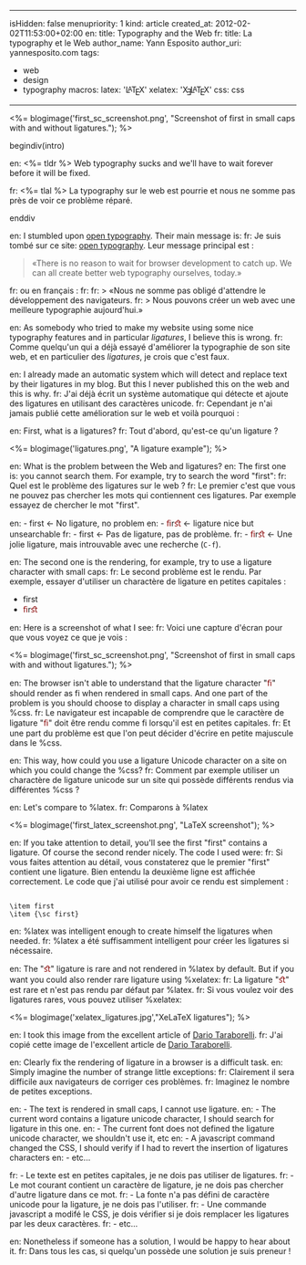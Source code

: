 -----
isHidden:       false
menupriority:   1
kind:           article
created_at:     2012-02-02T11:53:00+02:00
en: title: Typography and the Web
fr: title: La typography et le Web
author_name: Yann Esposito
author_uri: yannesposito.com
tags:
  - web
  - design
  - typography
macros:
 latex: '<span style="text-transform: uppercase">L<sup style="vertical-align: 0.15em; margin-left: -0.36em; margin-right: -0.15em; font-size: .85em">a</sup>T<sub style="vertical-align: -0.5ex; margin-left: -0.1667em; margin-right: -0.125em; font-size: 1em">e</sub>X</span>'
 xelatex: '<span style="text-transform: uppercase">X<sub style="vertical-align: -0.5ex; margin-left: -0.1667em; margin-right: -0.125em; font-size: 1em">&#x018E;</sub>L<sup style="vertical-align: 0.15em; margin-left: -0.36em; margin-right: -0.15em; font-size: .85em">a</sup>T<sub style="vertical-align: -0.5ex; margin-left: -0.1667em; margin-right: -0.125em; font-size: 1em">e</sub>X</span>'
 css: <span class="sc">css</span>

-----
<%= blogimage('first_sc_screenshot.png', "Screenshot of first in small caps with and without ligatures."); %>

begindiv(intro)

en: <%= tldr %> Web typography sucks and we'll have to wait forever before it will be fixed.

fr: <%= tlal %> La typography sur le web est pourrie et nous ne somme pas près de voir ce problème réparé.

enddiv

en: I stumbled upon [open typography](http://opentypography.org/). Their main message is:
fr: Je suis tombé sur ce site: [open typography](http://opentypography.org/). Leur message principal est :

> «There is no reason to wait for browser development to catch up.
> We can all create better web typography ourselves, today.»

fr: ou en français :
fr: 
fr: > «Nous ne somme pas obligé d'attendre le développement des navigateurs.
fr: > Nous pouvons créer un web avec une meilleure typographie aujourd'hui.»

en: As somebody who tried to make my website using some nice typography features and in particular _ligatures_, I believe this is wrong.
fr: Comme quelqu'un qui a déjà essayé d'améliorer la typographie de son site web, et en particulier des _ligatures_, je crois que c'est faux.

en: I already made an automatic system which will detect and replace text by their ligatures in my blog. But this I never published this on the web and this is why.
fr: J'ai déjà écrit un système automatique qui détecte et ajoute des ligatures en utilisant des caractères unicode.
fr: Cependant je n'ai jamais publié cette amélioration sur le web et voilà pourquoi :

en: First, what is a ligatures?
fr: Tout d'abord, qu'est-ce qu'un ligature ?

<%= blogimage('ligatures.png', "A ligature example"); %>

en: What is the problem between the Web and ligatures?
en: The first one is: you cannot search them. For example, try to search the word "first":
fr: Quel est le problème des ligatures sur le web ?
fr: Le premier c'est que vous ne pouvez pas chercher les mots qui contiennent ces ligatures. Par exemple essayez de chercher le mot "first".

en: - first ← No ligature, no problem
en: - <span style="color: #800">ﬁ</span>r<span style="color: #800">ﬆ </span> ← ligature nice but unsearchable
fr: - first ←  Pas de ligature, pas de problème.
fr: - <span style="color: #800">ﬁ</span>r<span style="color: #800">ﬆ </span> ← Une jolie ligature, mais introuvable avec une recherche (<code>C-f</code>).

en: The second one is the rendering, for example, try to use a ligature character with small caps:
fr: Le second problème est le rendu. Par exemple, essayer d'utiliser un charactère de ligature en petites capitales :

- <sc>first</sc>
- <sc><span style="color:#800">ﬁ</span>r<span style="color:#800">ﬆ</span></sc>

en: Here is a screenshot of what I see:
fr: Voici une capture d'écran pour que vous voyez ce que je vois :

<%= blogimage('first_sc_screenshot.png', "Screenshot of first in small caps with and without ligatures."); %>

en: The browser isn't able to understand that the ligature character "<span style="color:#800">ﬁ</span>" should render as <sc>fi</sc> when rendered in small caps. And one part of the problem is you should choose to display a character in small caps using %css.
fr: Le navigateur est incapable de comprendre que le caractère de ligature "<span style="color:#800">ﬁ</span>" doit être rendu comme <sc>fi</sc> lorsqu'il est en petites capitales. 
fr: Et une part du problème est que l'on peut décider d'écrire en petite majuscule dans le %css.

en: This way, how could you use a ligature Unicode character on a site on which you could change the %css?
fr: Comment par exemple utiliser un charactère de ligature unicode sur un site qui possède différents rendus via différentes %css ?

en: Let's compare to %latex.
fr: Comparons à %latex

<%= blogimage('first_latex_screenshot.png', "LaTeX screenshot"); %>

en: If you take attention to detail, you'll see the first "first" contains a ligature. Of course the second render nicely. The code I used were:
fr: Si vous faites attention au détail, vous constaterez que le premier "first" contient une ligature. Bien entendu la deuxième ligne est affichée correctement. Le code que j'ai utilisé pour avoir ce rendu est simplement :

<code class="latex">
\item first
\item {\sc first}
</code>

en: %latex was intelligent enough to create himself the ligatures when needed.
fr: %latex a été suffisamment intelligent pour créer les ligatures si nécessaire.

en: The "<span style="color:#800">ﬆ</span>" ligature is rare and not rendered in %latex by default. But if you want you could also render rare ligature using %xelatex:
fr: La ligature "<span style="color:#800">ﬆ</span>" est rare et n'est pas rendu par défaut par %latex. 
fr: Si vous voulez voir des ligatures rares, vous pouvez utiliser %xelatex:

<%= blogimage('xelatex_ligatures.jpg',"XeLaTeX ligatures"); %>

en: I took this image from the excellent article of [Dario Taraborelli](http://nitens.org/taraborelli/latex#rare).
fr: J'ai copié cette image de l'excellent article de [Dario Taraborelli](http://nitens.org/taraborelli/latex#rare).


en: Clearly fix the rendering of ligature in a browser is a difficult task.
en: Simply imagine the number of strange little exceptions:
fr: Clairement il sera difficile aux navigateurs de corriger ces problèmes.
fr: Imaginez le nombre de petites exceptions.

en: - The text is rendered in small caps, I cannot use ligature.
en: - The current word contains a ligature unicode character, I should search for ligature in this one.
en: - The current font does not defined the ligature unicode character, we shouldn't use it, etc
en: - A javascript command changed the CSS, I should verify if I had to revert the insertion of ligatures characters
en: - etc...

fr: - Le texte est en petites capitales, je ne dois pas utiliser de ligatures.
fr: - Le mot courant contient un caractère de ligature, je ne dois pas chercher d'autre ligature dans ce mot.
fr: - La fonte n'a pas défini de caractère unicode pour la ligature, je ne dois pas l'utiliser.
fr: - Une commande javascript a modifé le CSS, je dois vérifier si je dois remplacer les ligatures par les deux caractères.
fr: - etc...

en: Nonetheless if someone has a solution, I would be happy to hear about it.
fr: Dans tous les cas, si quelqu'un possède une solution je suis preneur !
